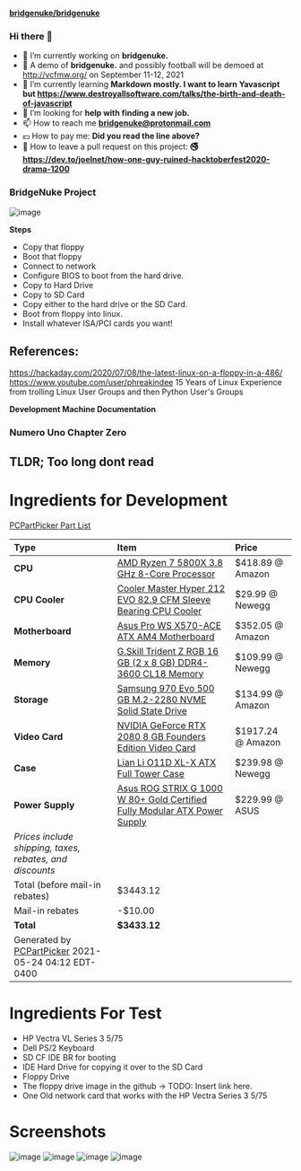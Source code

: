 [**bridgenuke/bridgenuke**](https://www.youtube.com/watch?v=mP3bcPvgIG8.)

### Hi there 👋

- 🔭 I’m currently working on **bridgenuke.** 
- 🔭 A demo of **bridgenuke.** and possibly football will be demoed at http://vcfmw.org/ on September 11-12, 2021
- 🌱 I’m currently learning **Markdown mostly. I want to learn Yavascript but https://www.destroyallsoftware.com/talks/the-birth-and-death-of-javascript**
- 🤔 I’m looking for **help with finding a new job.**
- 📫 How to reach me **bridgenuke@protonmail.com**
- 💵 How to pay me: **Did you read the line above?**
- 🐙 How to leave a pull request on this project: **🚭 https://dev.to/joelnet/how-one-guy-ruined-hacktoberfest2020-drama-1200**


### BridgeNuke Project

![image](https://user-images.githubusercontent.com/84703765/119317848-69d44000-bc2d-11eb-8471-170bfbc7e544.png)

**Steps**
- Copy that floppy
- Boot that floppy
- Connect to network
- Configure BIOS to boot from the hard drive.
- Copy to Hard Drive
- Copy to SD Card
- Copy either to the hard drive or the SD Card.
- Boot from floppy into linux.
- Install whatever ISA/PCI cards you want!

## References:
https://hackaday.com/2020/07/08/the-latest-linux-on-a-floppy-in-a-486/
https://www.youtube.com/user/phreakindee
15 Years of Linux Experience from trolling Linux User Groups and then Python User's Groups

**Development Machine Documentation**
### Numero Uno Chapter Zero
## TLDR; Too long dont read
# Ingredients for Development
[PCPartPicker Part List](https://pcpartpicker.com/list/Hhnkt8)

Type|Item|Price
:----|:----|:----
**CPU** | [AMD Ryzen 7 5800X 3.8 GHz 8-Core Processor](https://pcpartpicker.com/product/qtvqqs/amd-ryzen-7-5800x-38-ghz-8-core-processor-100-100000063wof) | $418.89 @ Amazon 
**CPU Cooler** | [Cooler Master Hyper 212 EVO 82.9 CFM Sleeve Bearing CPU Cooler](https://pcpartpicker.com/product/hmtCmG/cooler-master-cpu-cooler-rr212e20pkr2) | $29.99 @ Newegg 
**Motherboard** | [Asus Pro WS X570-ACE ATX AM4 Motherboard](https://pcpartpicker.com/product/n7PgXL/asus-pro-ws-x570-ace-atx-am4-motherboard-pro-ws-x570-ace) | $352.05 @ Amazon 
**Memory** | [G.Skill Trident Z RGB 16 GB (2 x 8 GB) DDR4-3600 CL18 Memory](https://pcpartpicker.com/product/6jBTwP/gskill-trident-z-rgb-16gb-2-x-8gb-ddr4-3600-memory-f4-3600c18d-16gtzrx) | $109.99 @ Newegg 
**Storage** | [Samsung 970 Evo 500 GB M.2-2280 NVME Solid State Drive](https://pcpartpicker.com/product/P4ZFf7/samsung-970-evo-500gb-m2-2280-solid-state-drive-mz-v7e500bw) | $134.99 @ Amazon 
**Video Card** | [NVIDIA GeForce RTX 2080 8 GB Founders Edition Video Card](https://pcpartpicker.com/product/kJZFf7/nvidia-geforce-rtx-2080-8-gb-founders-edition-video-card-900-1g180-2500-000) | $1917.24 @ Amazon 
**Case** | [Lian Li O11D XL-X ATX Full Tower Case](https://pcpartpicker.com/product/FjpmP6/lian-li-o11d-xl-x-atx-full-tower-case-o11d-xl-x) | $239.98 @ Newegg 
**Power Supply** | [Asus ROG STRIX G 1000 W 80+ Gold Certified Fully Modular ATX Power Supply](https://pcpartpicker.com/product/Nj3mP6/asus-rog-strix-g-1000-w-80-gold-certified-fully-modular-atx-power-supply-rog-strix-1000g) | $229.99 @ ASUS 
 | *Prices include shipping, taxes, rebates, and discounts* |
 | Total (before mail-in rebates) | $3443.12
 | Mail-in rebates | -$10.00
 | **Total** | **$3433.12**
 | Generated by [PCPartPicker](https://pcpartpicker.com) 2021-05-24 04:12 EDT-0400 |
 
# Ingredients For Test
- HP Vectra VL Series 3 5/75 
- Dell PS/2 Keyboard
- SD CF IDE BR for booting
- IDE Hard Drive for copying it over to the SD Card
- Floppy Drive
- The floppy drive image in the github -> TODO: Insert link here. 
- One Old network card that works with the HP Vectra Series 3 5/75


# Screenshots
![image](https://user-images.githubusercontent.com/84703765/119316522-e7974c00-bc2b-11eb-96ed-f0438d87158a.png)
![image](https://user-images.githubusercontent.com/84703765/119316489-dcdcb700-bc2b-11eb-81e7-0afe740e2c58.png)
![image](https://user-images.githubusercontent.com/84703765/119316389-c20a4280-bc2b-11eb-9f0d-50ab1519f5f9.png)
![image](https://user-images.githubusercontent.com/84703765/119316721-24634300-bc2c-11eb-8ad6-6748f38b26cc.png)




